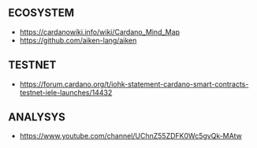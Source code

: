 <h2>ECOSYSTEM</h2>
<ul>
<li><a href="https://cardanowiki.info/wiki/Cardano_Mind_Map">https://cardanowiki.info/wiki/Cardano_Mind_Map</a></li>
<li><a href="https://github.com/aiken-lang/aiken">https://github.com/aiken-lang/aiken</a></li>
</ul>
<h2>TESTNET</h2>
<ul>
<li><a href="https://forum.cardano.org/t/iohk-statement-cardano-smart-contracts-testnet-iele-launches/14432">https://forum.cardano.org/t/iohk-statement-cardano-smart-contracts-testnet-iele-launches/14432</a></li>
</ul>
<h2>ANALYSYS</h2>
<ul>
<li><a href="https://www.youtube.com/channel/UChnZ55ZDFK0Wc5gvQk-MAtw">https://www.youtube.com/channel/UChnZ55ZDFK0Wc5gvQk-MAtw</a></li>
</ul>